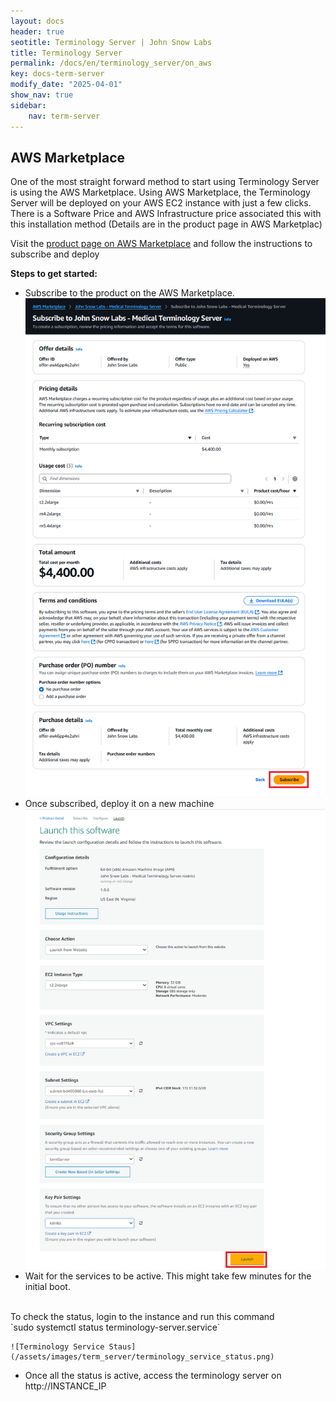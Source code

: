 ```yaml
---
layout: docs
header: true
seotitle: Terminology Server | John Snow Labs
title: Terminology Server 
permalink: /docs/en/terminology_server/on_aws
key: docs-term-server
modify_date: "2025-04-01"
show_nav: true
sidebar:
    nav: term-server
---
```


## AWS Marketplace

One of the most straight forward method to start using Terminology Server is using the AWS Marketplace. Using AWS Marketplace, the Terminology Server will be deployed on your AWS EC2 instance with just a few clicks. There is a Software Price and AWS Infrastructure price associated this with this installation method (Details are in the product page in AWS Marketplac)


Visit the [product page on AWS Marketplace](https://aws.amazon.com/marketplace/pp/prodview-3hta3hebivvrk) and follow the instructions to subscribe and deploy

**Steps to get started:**
- Subscribe to the product on the AWS Marketplace.
    ![Terminology Service Subscription](/assets/images/term_server/subscribe.png)
- Once subscribed, deploy it on a new machine
    ![Terminology Service Launch](/assets/images/term_server/launch.png)
- Wait for the services to be active. This might take few minutes for the initial boot. 
<br/>
    To check the status, login to the instance and run this command
<br/>
`sudo systemctl status terminology-server.service`


    ![Terminology Service Staus](/assets/images/term_server/terminology_service_status.png)
- Once all the status is active, access the terminology server on http://INSTANCE_IP
